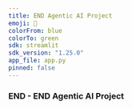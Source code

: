 ```yaml
---
title: END Agentic AI Project
emoji: 🚀
colorFrom: blue
colorTo: green
sdk: streamlit
sdk_version: "1.25.0"
app_file: app.py
pinned: false
---
```


### END - END Agentic AI Project 